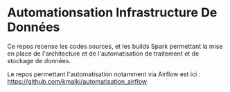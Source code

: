 # **Automationsation Infrastructure De Données**

Ce repos recense les codes sources, et les builds Spark permettant la mise en place de l'architecture et de l'automatisation de traitement et de stockage de données.

Le repos permettant l'automatisation notamment via Airflow est ici : https://github.com/kmalki/automatisation_airflow